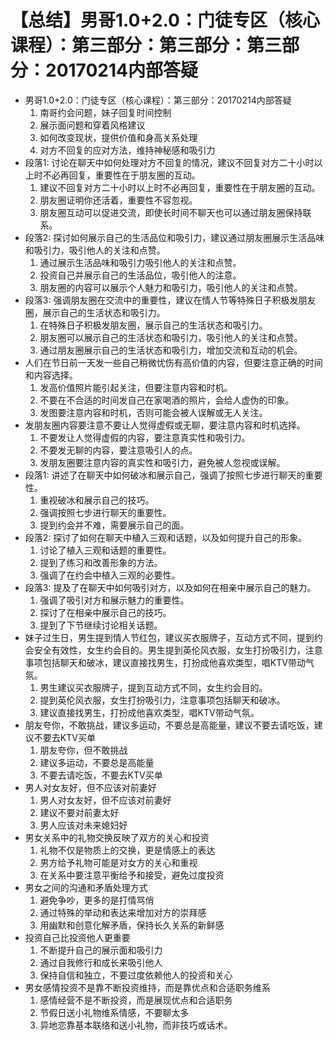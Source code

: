 # 【总结】男哥1.0+2.0：门徒专区（核心课程）：第三部分：第三部分：第三部分：20170214内部答疑

-   男哥1.0+2.0：门徒专区（核心课程）：第三部分：20170214内部答疑
    1.  南哥约会问题，妹子回复时间控制
    2.  展示面问题和穿着风格建议
    3.  如何改变现状，提供价值和身高关系处理
    4.  对方不回复的应对方法，维持神秘感和吸引力
-   段落1: 讨论在聊天中如何处理对方不回复的情况，建议不回复对方二十小时以上时不必再回复，重要性在于朋友圈的互动。
    1.  建议不回复对方二十小时以上时不必再回复，重要性在于朋友圈的互动。
    2.  朋友圈证明你还活着，重要性不容忽视。
    3.  朋友圈互动可以促进交流，即使长时间不聊天也可以通过朋友圈保持联系。
-   段落2: 探讨如何展示自己的生活品位和吸引力，建议通过朋友圈展示生活品味和吸引力，吸引他人的关注和点赞。
    1.  通过展示生活品味和吸引力吸引他人的关注和点赞。
    2.  投资自己并展示自己的生活品位，吸引他人的注意。
    3.  朋友圈的内容可以展示个人魅力和吸引力，吸引他人的关注和点赞。
-   段落3: 强调朋友圈在交流中的重要性，建议在情人节等特殊日子积极发朋友圈，展示自己的生活状态和吸引力。
    1.  在特殊日子积极发朋友圈，展示自己的生活状态和吸引力。
    2.  朋友圈可以展示自己的生活状态和吸引力，吸引他人的关注和点赞。
    3.  通过朋友圈展示自己的生活状态和吸引力，增加交流和互动的机会。
-   人们在节日前一天发一些自己稍微忧伤有高价值的内容，但要注意正确的时间和内容选择。
    1.  发高价值照片能引起关注，但要注意内容和时机。
    2.  不要在不合适的时间发自己在家喝酒的照片，会给人虚伪的印象。
    3.  发图要注意内容和时机，否则可能会被人误解或无人关注。
-   发朋友圈内容要注意不要让人觉得虚假或无聊，要注意内容和时机选择。
    1.  不要发让人觉得虚假的内容，要注意真实性和吸引力。
    2.  不要发无聊的内容，要注意吸引人的点。
    3.  发朋友圈要注意内容的真实性和吸引力，避免被人忽视或误解。
-   段落1: 讲述了在聊天中如何破冰和展示自己，强调了按照七步进行聊天的重要性。
    1.  重视破冰和展示自己的技巧。
    2.  强调按照七步进行聊天的重要性。
    3.  提到约会并不难，需要展示自己的面。
-   段落2: 探讨了如何在聊天中植入三观和话题，以及如何提升自己的形象。
    1.  讨论了植入三观和话题的重要性。
    2.  提到了练习和改善形象的方法。
    3.  强调了在约会中植入三观的必要性。
-   段落3: 提及了在聊天中如何吸引对方，以及如何在相亲中展示自己的魅力。
    1.  强调了吸引对方和展示魅力的重要性。
    2.  探讨了在相亲中展示自己的技巧。
    3.  提到了下节继续讨论相关话题。
-   妹子过生日，男生提到情人节红包，建议买衣服牌子，互动方式不同，提到约会安全有效性，女生约会目的。男生提到英伦风衣服，女生打扮吸引力，注意事项包括聊天和破冰，建议直接找男生，打扮成他喜欢类型，唱KTV带动气氛。
    1.  男生建议买衣服牌子，提到互动方式不同，女生约会目的。
    2.  提到英伦风衣服，女生打扮吸引力，注意事项包括聊天和破冰。
    3.  建议直接找男生，打扮成他喜欢类型，唱KTV带动气氛。
-   朋友夸你，不敢挑战，建议多运动，不要总是高能量，建议不要去请吃饭，建议不要去KTV买单
    1.  朋友夸你，但不敢挑战
    2.  建议多运动，不要总是高能量
    3.  不要去请吃饭，不要去KTV买单
-   男人对女友好，但不应该对前妻好
    1.  男人对女友好，但不应该对前妻好
    2.  建议不要对前妻太好
    3.  男人应该对未来媳妇好
-   男女关系中的礼物交换反映了双方的关心和投资
    1.  礼物不仅是物质上的交换，更是情感上的表达
    2.  男方给予礼物可能是对女方的关心和重视
    3.  在关系中要注意平衡给予和接受，避免过度投资
-   男女之间的沟通和矛盾处理方式
    1.  避免争吵，更多的是打情骂俏
    2.  通过特殊的举动和表达来增加对方的崇拜感
    3.  用幽默和创意化解矛盾，保持长久关系的新鲜感
-   投资自己比投资他人更重要
    1.  不断提升自己的展示面和吸引力
    2.  通过自我修行和成长来吸引他人
    3.  保持自信和独立，不要过度依赖他人的投资和关心
-   男女感情投资不是靠不断投资维持，而是靠优点和合适职务维系
    1.  感情经营不是不断投资，而是展现优点和合适职务
    2.  节假日送小礼物维系情感，不要聊太多
    3.  异地恋靠基本联络和送小礼物，而非技巧或话术。